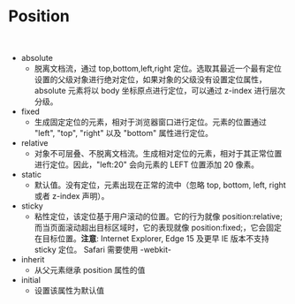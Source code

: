 # Position

<br/>

- absolute
  - 脱离文档流，通过 top,bottom,left,right 定位。选取其最近一个最有定位设置的父级对象进行绝对定位，如果对象的父级没有设置定位属性，absolute 元素将以 body 坐标原点进行定位，可以通过 z-index 进行层次分级。
- fixed
  - 生成固定定位的元素，相对于浏览器窗口进行定位。元素的位置通过 "left", "top", "right" 以及 "bottom" 属性进行定位。
- relative
  - 对象不可层叠、不脱离文档流。生成相对定位的元素，相对于其正常位置进行定位。因此，"left:20" 会向元素的 LEFT 位置添加 20 像素。
- static
  - 默认值。没有定位，元素出现在正常的流中（忽略 top, bottom, left, right 或者 z-index 声明）。
- sticky
  - 粘性定位，该定位基于用户滚动的位置。它的行为就像 position:relative;而当页面滚动超出目标区域时，它的表现就像 position:fixed;，它会固定在目标位置。**注意**: Internet Explorer, Edge 15 及更早 IE 版本不支持 sticky 定位。 Safari 需要使用 -webkit-
- inherit
  - 从父元素继承 position 属性的值
- initial
  - 设置该属性为默认值
